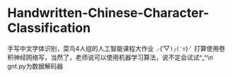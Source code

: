 # Handwritten-Chinese-Character-Classification
手写中文字体识别，菜鸟4人组的人工智能课程大作业╭(′▽`)╭(′▽`)╯打算使用卷积神经网络写，当然了，老师说可以使用机器学习算法，说不定会试试^_^\n
gnt.py为数据解码器
